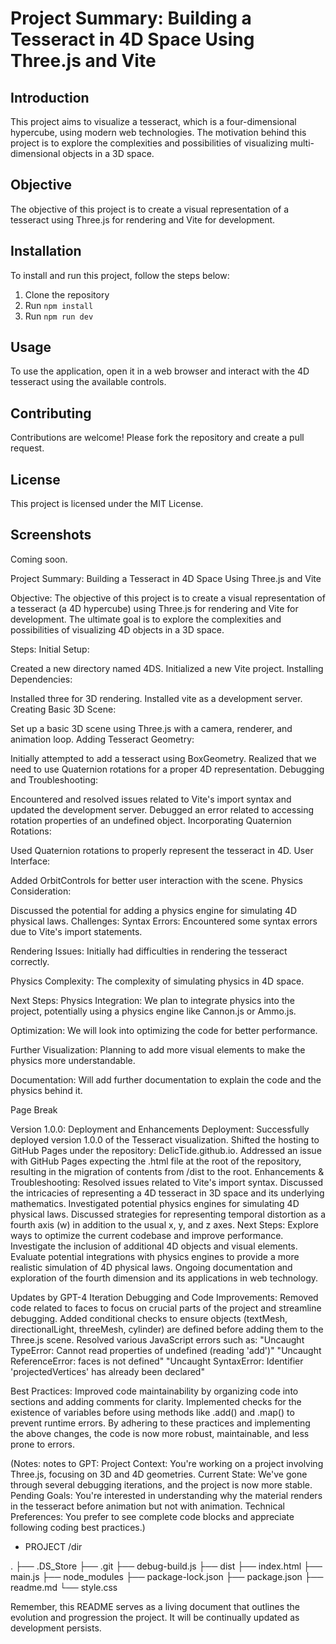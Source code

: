 # Project Summary: Building a Tesseract in 4D Space Using Three.js and Vite

## Introduction
This project aims to visualize a tesseract, which is a four-dimensional hypercube, using modern web technologies. The motivation behind this project is to explore the complexities and possibilities of visualizing multi-dimensional objects in a 3D space.

## Objective
The objective of this project is to create a visual representation of a tesseract using Three.js for rendering and Vite for development.

## Installation
To install and run this project, follow the steps below:
1. Clone the repository
2. Run `npm install`
3. Run `npm run dev`

## Usage
To use the application, open it in a web browser and interact with the 4D tesseract using the available controls.

## Contributing
Contributions are welcome! Please fork the repository and create a pull request.

## License
This project is licensed under the MIT License.

## Screenshots
Coming soon.

Project Summary: Building a Tesseract in 4D Space Using Three.js and Vite

Objective: The objective of this project is to create a visual representation of a tesseract (a 4D hypercube) using Three.js for rendering and Vite for development. The ultimate goal is to explore the complexities and possibilities of visualizing 4D objects in a 3D space.

Steps: Initial Setup:

Created a new directory named 4DS. Initialized a new Vite project. Installing Dependencies:

Installed three for 3D rendering. Installed vite as a development server. Creating Basic 3D Scene:

Set up a basic 3D scene using Three.js with a camera, renderer, and animation loop. Adding Tesseract Geometry:

Initially attempted to add a tesseract using BoxGeometry. Realized that we need to use Quaternion rotations for a proper 4D representation. Debugging and Troubleshooting:

Encountered and resolved issues related to Vite's import syntax and updated the development server. Debugged an error related to accessing rotation properties of an undefined object. Incorporating Quaternion Rotations:

Used Quaternion rotations to properly represent the tesseract in 4D. User Interface:

Added OrbitControls for better user interaction with the scene. Physics Consideration:

Discussed the potential for adding a physics engine for simulating 4D physical laws. Challenges: Syntax Errors: Encountered some syntax errors due to Vite's import statements.

Rendering Issues: Initially had difficulties in rendering the tesseract correctly.

Physics Complexity: The complexity of simulating physics in 4D space.

Next Steps: Physics Integration: We plan to integrate physics into the project, potentially using a physics engine like Cannon.js or Ammo.js.

Optimization: We will look into optimizing the code for better performance.

Further Visualization: Planning to add more visual elements to make the physics more understandable.

Documentation: Will add further documentation to explain the code and the physics behind it.


Page Break

Version 1.0.0: Deployment and Enhancements
Deployment:
Successfully deployed version 1.0.0 of the Tesseract visualization.
Shifted the hosting to GitHub Pages under the repository: DelicTide.github.io.
Addressed an issue with GitHub Pages expecting the .html file at the root of the repository, resulting in the migration of contents from /dist to the root.
Enhancements & Troubleshooting:
Resolved issues related to Vite's import syntax.
Discussed the intricacies of representing a 4D tesseract in 3D space and its underlying mathematics.
Investigated potential physics engines for simulating 4D physical laws.
Discussed strategies for representing temporal distortion as a fourth axis (w) in addition to the usual x, y, and z axes.
Next Steps:
Explore ways to optimize the current codebase and improve performance.
Investigate the inclusion of additional 4D objects and visual elements.
Evaluate potential integrations with physics engines to provide a more realistic simulation of 4D physical laws.
Ongoing documentation and exploration of the fourth dimension and its applications in web technology.

Updates by GPT-4 Iteration
Debugging and Code Improvements:
Removed code related to faces to focus on crucial parts of the project and streamline debugging.
Added conditional checks to ensure objects (textMesh, directionalLight, threeMesh, cylinder) are defined before adding them to the Three.js scene.
Resolved various JavaScript errors such as:
"Uncaught TypeError: Cannot read properties of undefined (reading 'add')"
"Uncaught ReferenceError: faces is not defined"
"Uncaught SyntaxError: Identifier 'projectedVertices' has already been declared"

Best Practices:
Improved code maintainability by organizing code into sections and adding comments for clarity.
Implemented checks for the existence of variables before using methods like .add() and .map() to prevent runtime errors.
By adhering to these practices and implementing the above changes, the code is now more robust, maintainable, and less prone to errors.

(Notes: notes to GPT: 
  Project Context: You're working on a project involving Three.js, focusing on 3D and 4D geometries.
Current State: We've gone through several debugging iterations, and the project is now more stable.
Pending Goals: You're interested in understanding why the material renders in the tesseract before animation but not with animation.
Technical Preferences: You prefer to see complete code blocks and appreciate following coding best practices.)

- PROJECT /dir 

.
├── .DS_Store
├── .git
├── debug-build.js
├── dist
├── index.html
├── main.js
├── node_modules
├── package-lock.json
├── package.json
├── readme.md
└── style.css


Remember, this README serves as a living document that outlines the evolution and progression the project. It will be continually updated as development persists.


